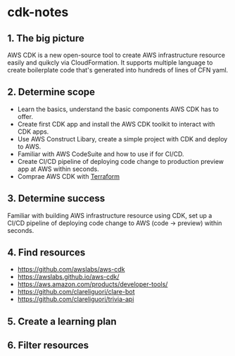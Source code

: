 # cdk-notes
## 1. The big picture

AWS CDK is a new open-source tool to create AWS infrastructure resource easily and quikcly via CloudFormation. It supports multiple language to create boilerplate code that's generated into hundreds of lines of CFN yaml.

## 2. Determine scope

- Learn the basics, understand the basic components AWS CDK has to offer.
- Create first CDK app and install the AWS CDK toolkit to interact with CDK apps.
- Use AWS Construct Libary, create a simple project with CDK and deploy to AWS.
- Familiar with AWS CodeSuite and how to use if for CI/CD.
- Create CI/CD pipeline of deploying code change to production preview app at AWS within seconds.
- Comprae AWS CDK with [Terraform](https://www.terraform.io/) 

## 3. Determine success
Familiar with building AWS infrastructure resource using CDK, set up a CI/CD pipeline of deploying code change to AWS (code -> preview) within seconds.

## 4. Find resources

* https://github.com/awslabs/aws-cdk
* https://awslabs.github.io/aws-cdk/
* https://aws.amazon.com/products/developer-tools/
* https://github.com/clareliguori/clare-bot
* https://github.com/clareliguori/trivia-api

## 5. Create a learning plan

## 6. Filter resources
